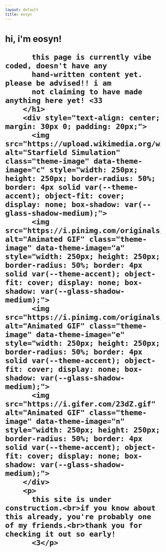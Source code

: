 ```yaml
---
layout: default
title: eosyn
---
```


<div class="main-content">
  <div class="glass-card">
        <h1>
          hi, i'm eosyn!


          this page is currently vibe coded, doesn't have any 
          hand-written content yet. please be advised!! i am
          not claiming to have made anything here yet! <33
        </h1>
        <div style="text-align: center; margin: 30px 0; padding: 20px;">
          <img src="https://upload.wikimedia.org/wikipedia/commons/e/e4/StarfieldSimulation.gif" alt="Starfield Simulation" class="theme-image" data-theme-image="c" style="width: 250px; height: 250px; border-radius: 50%; border: 4px solid var(--theme-accent); object-fit: cover; display: none; box-shadow: var(--glass-shadow-medium);">
          <img src="https://i.pinimg.com/originals/60/ad/28/60ad28e7dfa78920e0bbf782053b040a.gif" alt="Animated GIF" class="theme-image" data-theme-image="a" style="width: 250px; height: 250px; border-radius: 50%; border: 4px solid var(--theme-accent); object-fit: cover; display: none; box-shadow: var(--glass-shadow-medium);">
          <img src="https://i.pinimg.com/originals/74/8e/75/748e75ec3a7fe0b13bff7c282b458e3e.gif" alt="Animated GIF" class="theme-image" data-theme-image="e" style="width: 250px; height: 250px; border-radius: 50%; border: 4px solid var(--theme-accent); object-fit: cover; display: none; box-shadow: var(--glass-shadow-medium);">
          <img src="https://i.gifer.com/23dZ.gif" alt="Animated GIF" class="theme-image" data-theme-image="n" style="width: 250px; height: 250px; border-radius: 50%; border: 4px solid var(--theme-accent); object-fit: cover; display: none; box-shadow: var(--glass-shadow-medium);">
        </div>
        <p>
          this site is under construction.<br>if you know about this already, you're probably one of my friends.<br>thank you for checking it out so early! 
          <3</p>
  </div>
</div>
